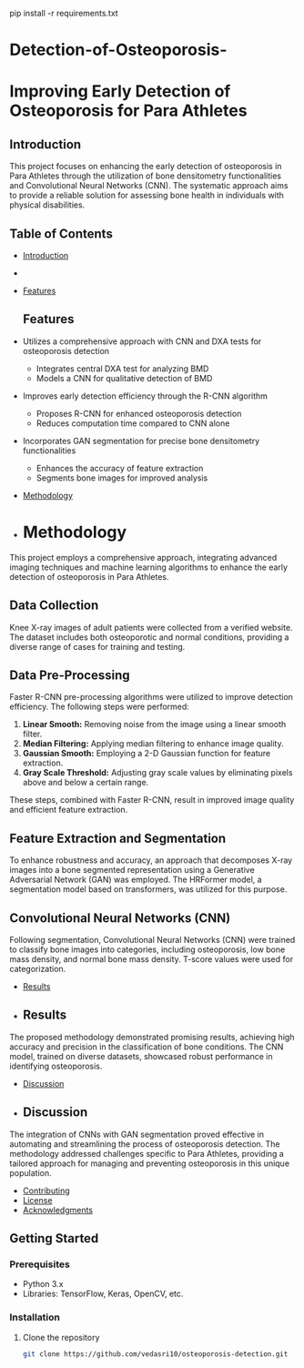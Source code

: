 pip install -r requirements.txt
# Detection-of-Osteoporosis-
# Improving Early Detection of Osteoporosis for Para Athletes

## Introduction

This project focuses on enhancing the early detection of osteoporosis in Para Athletes through the utilization of bone densitometry functionalities and Convolutional Neural Networks (CNN). The systematic approach aims to provide a reliable solution for assessing bone health in individuals with physical disabilities.

## Table of Contents

- [Introduction](#introduction)
- 
- [Features](#features)
   ## Features

- Utilizes a comprehensive approach with CNN and DXA tests for osteoporosis detection
  - Integrates central DXA test for analyzing BMD
  - Models a CNN for qualitative detection of BMD
- Improves early detection efficiency through the R-CNN algorithm
  - Proposes R-CNN for enhanced osteoporosis detection
  - Reduces computation time compared to CNN alone
- Incorporates GAN segmentation for precise bone densitometry functionalities
  - Enhances the accuracy of feature extraction
  - Segments bone images for improved analysis

- [Methodology](#methodology)
- # Methodology

This project employs a comprehensive approach, integrating advanced imaging techniques and machine learning algorithms to enhance the early detection of osteoporosis in Para Athletes.

## Data Collection

Knee X-ray images of adult patients were collected from a verified website. The dataset includes both osteoporotic and normal conditions, providing a diverse range of cases for training and testing.

## Data Pre-Processing

Faster R-CNN pre-processing algorithms were utilized to improve detection efficiency. The following steps were performed:

1. **Linear Smooth:** Removing noise from the image using a linear smooth filter.
2. **Median Filtering:** Applying median filtering to enhance image quality.
3. **Gaussian Smooth:** Employing a 2-D Gaussian function for feature extraction.
4. **Gray Scale Threshold:** Adjusting gray scale values by eliminating pixels above and below a certain range.

These steps, combined with Faster R-CNN, result in improved image quality and efficient feature extraction.

## Feature Extraction and Segmentation

To enhance robustness and accuracy, an approach that decomposes X-ray images into a bone segmented representation using a Generative Adversarial Network (GAN) was employed. The HRFormer model, a segmentation model based on transformers, was utilized for this purpose.

## Convolutional Neural Networks (CNN)

Following segmentation, Convolutional Neural Networks (CNN) were trained to classify bone images into categories, including osteoporosis, low bone mass density, and normal bone mass density. T-score values were used for categorization.

- [Results](#results)
- ## Results

The proposed methodology demonstrated promising results, achieving high accuracy and precision in the classification of bone conditions. The CNN model, trained on diverse datasets, showcased robust performance in identifying osteoporosis.
- [Discussion](#discussion)
- ## Discussion

The integration of CNNs with GAN segmentation proved effective in automating and streamlining the process of osteoporosis detection. The methodology addressed challenges specific to Para Athletes, providing a tailored approach for managing and preventing osteoporosis in this unique population.
- [Contributing](#contributing)
- [License](#license)
- [Acknowledgments](#acknowledgments)

## Getting Started

### Prerequisites

- Python 3.x
- Libraries: TensorFlow, Keras, OpenCV, etc.

### Installation

1. Clone the repository
   ```bash
   git clone https://github.com/vedasri10/osteoporosis-detection.git


